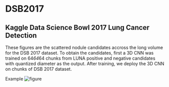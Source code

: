 # DSB2017

## Kaggle Data Science Bowl 2017 Lung Cancer Detection




These figures are the scattered nodule candidates accross the long volume for the DSB 2017 dataset. 
To obtain the candidates, first a 3D CNN was trained on 64*64*64 chunks from LUNA positive and negative candidates with 
quantized diameter as the output. After training, we deploy the 3D CNN on chunks of DSB 2017 dataset. 

Example ![figure](https://github.com/mravendi/DSB2017/blob/master/figs/90d6324d7006a3d142ee1884279dcf9b.jpg)
